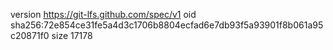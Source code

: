 version https://git-lfs.github.com/spec/v1
oid sha256:72e854ce31fe5a4d3c1706b8804ecfad6e7db93f5a93901f8b061a95c20871f0
size 17178
